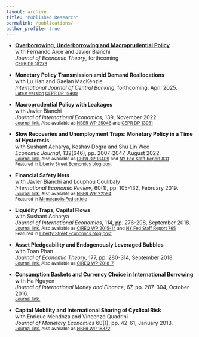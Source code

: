 ```yaml
---
layout: archive
title: "Published Research"
permalink: /publications/
author_profile: true
---
```

* **[Overborrowing, Underborrowing and Macroprudential Policy](../files/OverUnderBorrowing.pdf)**\
  with Fernando Arce and Javier Bianchi\
  *Journal of Economic Theory*, forthcoming\
  <sub>[CEPR DP 18273](https://cepr.org/publications/dp18273)</sub>

* **Monetary Policy Transmission amid Demand Reallocations**\
  with Lu Han and Gaelan MacKenzie\
  *International Journal of Central Banking*, forthcoming, April 2025.\
  <sub>[Latest version](../files/Sectoral_Inflation.pdf) </sub>
  <sub>[CEPR DP 19409](https://cepr.org/publications/dp19409)</sub>

* **Macroprudential Policy with Leakages**\
  with Javier Bianchi\
  *Journal of International Economics*, 139, November 2022.\
  <sub>[Journal link.](https://www.sciencedirect.com/science/article/abs/pii/S0022199622000915) Also available as [NBER WP 25048](https://www.nber.org/papers/w25048) and [CEPR DP 13951](https://cepr.org/publications/dp13951)</sub>
  
* **Slow Recoveries and Unemployment Traps: Monetary Policy in a Time of Hysteresis**\
  with Sushant Acharya, Keshav Dogra and Shu Lin Wee\
   *Economic Journal*, 132(646), pp. 2007-2047, August 2022.\
  <sub> [Journal link.](https://academic.oup.com/ej/article-abstract/132/646/2007/6563876?redirectedFrom=fulltext) Also available as [CEPR DP 13409](https://cepr.org/publications/dp13409) and [NY Fed Staff Report 831](https://www.newyorkfed.org/research/staff_reports/sr831.html)</sub>\
  <sub>Featured in [Liberty Street Economics blog post](https://libertystreeteconomics.newyorkfed.org/2016/11/escaping-unemployment-traps/)</sub>
  
* **Financial Safety Nets**\
  with Javier Bianchi and Louphou Coulibaly\
   *International Economic Review*, 60(1), pp. 105-132, February 2019.\
  <sub>[Journal link.](https://onlinelibrary.wiley.com/doi/abs/10.1111/iere.12346) Also available as [NBER WP 22594](https://www.nber.org/papers/w22594)</sub>\
  <sub>Featured in [Minneapolis Fed article](https://www.minneapolisfed.org/article/2017/right-sizing-a-financial-safety-net)</sub>
  
* **Liquidity Traps, Capital Flows**\
   with Sushant Acharya\
   *Journal of International Economics*, 114, pp. 276-298, September 2018.\
  <sub>[Journal link.](https://www.sciencedirect.com/science/article/abs/pii/S0022199618301302) Also available as [CIREQ WP 2015-14](https://cireqmontreal.com/wp-content/uploads/cahiers/14-2015-cah.pdf) and [NY Fed Staff Report 765](https://www.newyorkfed.org/medialibrary/media/research/staff_reports/sr765.pdf?la=en)</sub>\
  <sub>Featured in [Liberty Street Economics blog post](https://libertystreeteconomics.newyorkfed.org/2016/06/revisiting-the-case-for-international-policy-coordination/)</sub>
  
* **Asset Pledgeability and Endogenously Leveraged Bubbles**\
   with Toan Phan\
  *Journal of Economic Theory*, 177, pp. 280-314, September 2018.\
  <sub>[Journal link.](https://www.sciencedirect.com/science/article/abs/pii/S0022053118302813) Also available as [CIREQ WP 2018-7](https://cireqmontreal.com/wp-content/uploads/cahiers/07-2018-cah.pdf)</sub>
  
* **Consumption Baskets and Currency Choice in International Borrowing**\
  with Ha Nguyen\
  *Journal of International Money and Finance*, 67, pp. 287-304, October 2016.\
  <sub>[Journal link.](https://www.sciencedirect.com/science/article/abs/pii/S0261560616300511)</sub>
  
* **Capital Mobility and International Sharing of Cyclical Risk**\
  with Enrique Mendoza and Vincenzo Quadrini\
  *Journal of Monetary Economics* 60(1), pp. 42-61, January 2013.\
  <sub>[Journal link.](https://www.sciencedirect.com/science/article/abs/pii/S0304393212000955) Also available as [NBER WP 18372](https://www.nber.org/papers/w18372)</sub>


<!---
{% if author.googlescholar %}
  You can also find my articles on <u><a href="{{author.googlescholar}}">my Google Scholar profile</a>.</u>
{% endif %}

{% include base_path %}

{% for post in site.publications reversed %}
  {% include archive-single.html %}
{% endfor %}
-->
